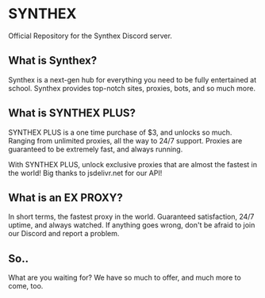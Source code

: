 # SYNTHEX
Official Repository for the Synthex Discord server.

## What is Synthex?
Synthex is a next-gen hub for everything you need to be fully entertained at school. Synthex provides top-notch sites, proxies, bots, and so much more.

## What is SYNTHEX PLUS?
SYNTHEX PLUS is a one time purchase of $3, and unlocks so much. Ranging from unlimited proxies, all the way to 24/7 support. Proxies are guaranteed to be extremely fast, and always running.

With SYNTHEX PLUS, unlock exclusive proxies that are almost the fastest in the world!
Big thanks to jsdelivr.net for our API!

## What is an EX PROXY?
In short terms, the fastest proxy in the world. Guaranteed satisfaction, 24/7 uptime, and always watched. If anything goes wrong, don't be afraid to join our Discord and report a problem.


## So..
What are you waiting for? We have so much to offer, and much more to come, too.
